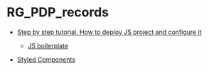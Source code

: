 # RG_PDP_records

- [Step by step tutorial. How to deploy JS project and configure it](https://github.com/cyberspacedk/RG_PDP_records/blob/master/js_boilerplate.md)
  - [JS boilerplate](https://github.com/cyberspacedk/JS-boilerplate)

- [Styled Components](https://github.com/cyberspacedk/RG_PDP_records/blob/master/styled_components.md)
